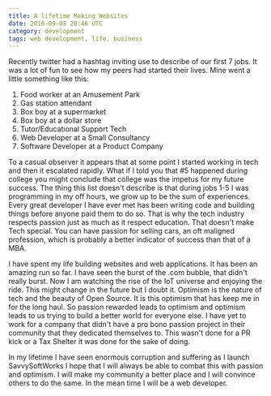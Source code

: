 ```yaml
---
title: A lifetime Making Websites
date: 2016-09-05 20:46 UTC
category: development
tags: web development, life, business
---
```

Recently twitter had a hashtag inviting use to describe of our first 7 jobs. It was a lot of fun to see how my peers had started their lives. Mine went a little something like this:
1. Food worker at an Amusement Park
2. Gas station attendant
3. Box boy at a supermarket
4. Box boy at a dollar store
5. Tutor/Educational Support Tech
6. Web Developer at a Small Consultancy
7. Software Developer at a Product Company

To a casual observer it appears that at some point I started working in tech and then it escalated rapidly. What if I told you that #5 happened during college you might conclude that college was the impetus for my future success. The thing this list doesn't describe is that during jobs 1-5 I was programming in my off hours, we grow up to be the sum of experiences. Every great developer I have ever met has been writing code and building things before anyone paid them to do so. That is why the tech industry respects passion just as much as it respect education. That doesn't make Tech special. You can have passion for selling cars, an oft maligned profession, which is probably a better indicator of success than that of a MBA.

I have spent my life building websites and web applications. It has been an amazing run so far. I have seen the burst of the .com bubble, that didn't really burst. Now I am watching the rise of the IoT universe and enjoying the ride. This might change in the future but I doubt it. Optimism is the nature of tech and the beauty of Open Source. It is this optimism that has keep me in for the long haul. So passion rewarded leads to optimism and optimism leads to us trying to build a better world for everyone else. I have yet to work for a company that didn't have a pro bono passion project in their community that they dedicated themselves to. This wasn't done for a PR kick or a Tax Shelter it was done for the sake of doing.

In my lifetime I have seen enormous corruption and suffering as I launch SavvySoftWorks I hope that I will always be able to combat this with passion and optimism. I will make my community a better place and I will convince others to do the same. In the mean time I will be a web developer. 
